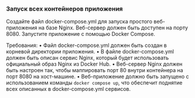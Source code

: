 
### Запуск всех контейнеров приложения

Создайте файл docker-compose.yml для запуска простого веб-приложения на базе Nginx. Веб-сервер должен быть доступен на порту 8080. Запустите приложение с помощью Docker Compose.

Требования:
•	Файл docker-compose.yml должен быть создан в корневой директории приложения.
•	В файле docker-compose.yml должен быть описан сервис Nginx, который будет использовать официальный образ Nginx из Docker Hub.
•	Веб-сервер Nginx должен быть настроен так, чтобы маппировать порт 80 внутри контейнера на порт 8080 на хост-машине.
•	Веб-приложение должно быть запущено с использованием команды `docker compose up`, что обеспечит поднятие всех описанных в docker-compose.yml сервисов.